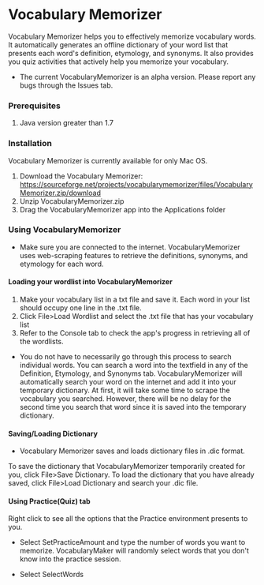 # Vocabulary Memorizer

Vocabulary Memorizer helps you to effectively memorize vocabulary words. It automatically generates an offline dictionary of your word list that presents each word's definition, etymology, and synonyms. It also provides you quiz activities that actively help you memorize your vocabulary.

* The current VocabularyMemorizer is an alpha version. Please report any bugs through the Issues tab.

### Prerequisites

1. Java version greater than 1.7

### Installation

Vocabulary Memorizer is currently available for only Mac OS.

1. Download the Vocabulary Memorizer: https://sourceforge.net/projects/vocabularymemorizer/files/VocabularyMemorizer.zip/download
2. Unzip VocabularyMemorizer.zip
3. Drag the VocabularyMemorizer app into the Applications folder

### Using VocabularyMemorizer

* Make sure you are connected to the internet. VocabularyMemorizer uses web-scraping features to retrieve the definitions, synonyms, and etymology for each word. 

#### Loading your wordlist into VocabularyMemorizer

1. Make your vocabulary list in a txt file and save it.
    Each word in your list should occupy one line in the .txt file.
2. Click File>Load Wordlist and select the .txt file that has your vocabulary list
3. Refer to the Console tab to check the app's progress in retrieving all of the wordlists.

* You do not have to necessarily go through this process to search individual words. You can search a word into the textfield in any of the Definition, Etymology, and Synonyms tab. VocabularyMemorizer will automatically search your word on the internet and add it into your temporary dictionary. At first, it will take some time to scrape the vocabulary you searched. However, there will be no delay for the second time you search that word since it is saved into the temporary dictionary.

#### Saving/Loading Dictionary

* Vocabulary Memorizer saves and loads dictionary files in .dic format.

To save the dictionary that VocabularyMemorizer temporarily created for you, click File>Save Dictionary.
To load the dictionary that you have already saved, click File>Load Dictionary and search your .dic file.

#### Using Practice(Quiz) tab

Right click to see all the options that the Practice environment presents to you.
* Select SetPracticeAmount and type the number of words you want to memorize. VocabularyMaker will randomly select words that you don't know into the practice session.

* Select SelectWords
